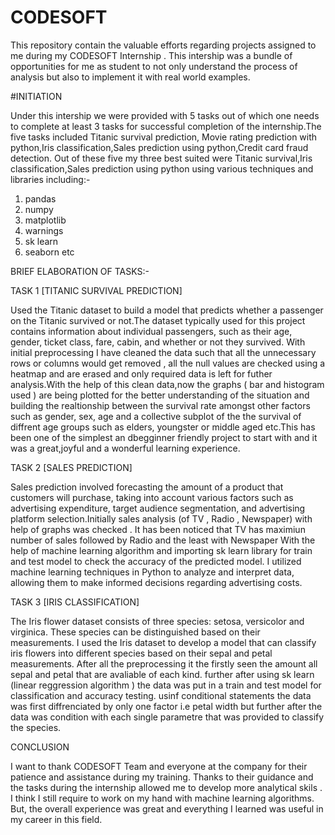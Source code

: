 # CODESOFT
This repository contain the valuable efforts regarding projects assigned to me during my CODESOFT Internship . This intership was a bundle of opportunities for me as student to not only understand the process of analysis but also to implement it with real world examples.

#INITIATION 

Under this intership we were provided with 5 tasks out of which one needs to complete at least 3 tasks for successful completion of the internship.The five tasks included Titanic survival prediction, Movie rating prediction with python,Iris classification,Sales prediction using python,Credit card fraud detection. Out of these five my three best suited were Titanic survival,Iris classification,Sales prediction using python using various techniques and libraries including:-
1) pandas
2) numpy
3) matplotlib
4) warnings
5) sk learn
6) seaborn etc

BRIEF ELABORATION OF TASKS:-

TASK 1 [TITANIC SURVIVAL PREDICTION] 

Used the Titanic dataset to build a model that predicts whether a passenger on the Titanic survived or not.The dataset typically used for this project contains information about individual passengers, such as their age, gender, ticket class, fare, cabin, and whether or not they survived. With initial preprocessing I have cleaned the data such that all the unnecessary rows or columns would get removed , all the null values are checked using a heatmap and are erased and only required data is left for futher analysis.With the help of this clean data,now the graphs ( bar and histogram used ) are being plotted for the better understanding of the situation and building the realtionship between the survival rate amongst other factors such as gender, sex, age and a collective subplot of the the survival of diffrent age groups such as elders, youngster or middle aged etc.This has been one of the simplest an dbegginner friendly project to start with and it was a great,joyful and a wonderful learning experience. 

TASK 2 [SALES PREDICTION]

Sales prediction involved forecasting the amount of a product that customers will purchase, taking into account various factors such as advertising expenditure, target audience segmentation, and advertising platform selection.Initially sales analysis (of TV , Radio , Newspaper) with help of graphs was checked . It has been noticed that TV has maximiun number of sales followed by Radio and the least with Newspaper   With the help of machine learning algorithm and importing sk learn library for train and test model to check the accuracy of the predicted model. I utilized machine learning techniques in Python to analyze and interpret data, allowing them to make informed decisions regarding advertising costs. 

TASK 3 [IRIS CLASSIFICATION] 

The Iris flower dataset consists of three species: setosa, versicolor and virginica. These species can be distinguished based on their measurements. I used the Iris dataset to develop a model that can classify iris flowers into different species based on their sepal and petal measurements. After all the preprocessing  it the firstly seen the amount all sepal and petal that are avaliable of each kind. further after using sk learn (linear reggression algorithm ) the data was put in a train and test model for classification and accuracy testing. usinf conditional statements the data was first diffrenciated by only one factor i.e petal width but further after the data was condition with each single parametre that was provided to classify the species. 

CONCLUSION 

I want to thank CODESOFT Team  and everyone at the company for their patience and assistance during my training. Thanks to their guidance and the tasks during the internship allowed me to develop more analytical skils . I think I still require to work on my hand with machine learning algorithms. But, the overall experience was great and everything I learned was useful in my career in this field.
